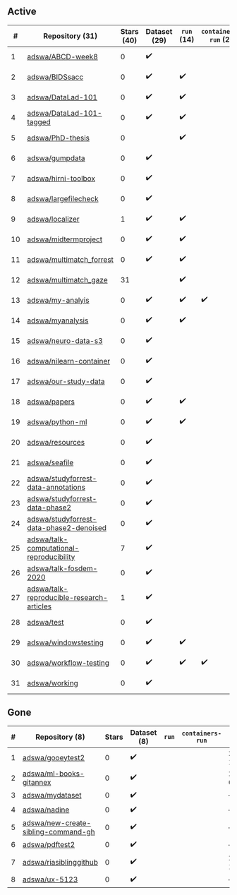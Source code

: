 ## Active
| # | Repository (31) | Stars (40) | Dataset (29) | `run` (14) | `containers-run` (2) | Last Modified |
| --- | --- | --- | --- | --- | --- | --- |
| 1 | [adswa/ABCD-week8](https://github.com/adswa/ABCD-week8) | 0 | :heavy_check_mark: |  |  | 2020-12-11 15:39:36+00:00 |
| 2 | [adswa/BIDSsacc](https://github.com/adswa/BIDSsacc) | 0 | :heavy_check_mark: | :heavy_check_mark: |  | 2019-02-20 12:27:30+00:00 |
| 3 | [adswa/DataLad-101](https://github.com/adswa/DataLad-101) | 0 | :heavy_check_mark: | :heavy_check_mark: |  | 2019-11-27 14:12:16+00:00 |
| 4 | [adswa/DataLad-101-tagged](https://github.com/adswa/DataLad-101-tagged) | 0 | :heavy_check_mark: | :heavy_check_mark: |  | 2020-01-09 16:19:18+00:00 |
| 5 | [adswa/PhD-thesis](https://github.com/adswa/PhD-thesis) | 0 |  | :heavy_check_mark: |  | 2024-01-17 12:26:38+00:00 |
| 6 | [adswa/gumpdata](https://github.com/adswa/gumpdata) | 0 | :heavy_check_mark: |  |  | 2021-05-06 09:55:06+00:00 |
| 7 | [adswa/hirni-toolbox](https://github.com/adswa/hirni-toolbox) | 0 | :heavy_check_mark: |  |  | 2019-09-06 11:24:01+00:00 |
| 8 | [adswa/largefilecheck](https://github.com/adswa/largefilecheck) | 0 | :heavy_check_mark: |  |  | 2022-08-01 16:51:05+00:00 |
| 9 | [adswa/localizer](https://github.com/adswa/localizer) | 1 | :heavy_check_mark: | :heavy_check_mark: |  | 2019-06-09 08:14:18+00:00 |
| 10 | [adswa/midtermproject](https://github.com/adswa/midtermproject) | 0 | :heavy_check_mark: | :heavy_check_mark: |  | 2020-01-09 06:47:41+00:00 |
| 11 | [adswa/multimatch_forrest](https://github.com/adswa/multimatch_forrest) | 0 | :heavy_check_mark: | :heavy_check_mark: |  | 2019-05-17 10:31:04+00:00 |
| 12 | [adswa/multimatch_gaze](https://github.com/adswa/multimatch_gaze) | 31 |  | :heavy_check_mark: |  | 2020-12-26 11:32:18+00:00 |
| 13 | [adswa/my-analyis](https://github.com/adswa/my-analyis) | 0 | :heavy_check_mark: | :heavy_check_mark: | :heavy_check_mark: | 2022-07-28 21:57:07+00:00 |
| 14 | [adswa/myanalysis](https://github.com/adswa/myanalysis) | 0 | :heavy_check_mark: | :heavy_check_mark: |  | 2023-08-08 02:44:37+00:00 |
| 15 | [adswa/neuro-data-s3](https://github.com/adswa/neuro-data-s3) | 0 | :heavy_check_mark: |  |  | 2023-01-16 19:42:50+00:00 |
| 16 | [adswa/nilearn-container](https://github.com/adswa/nilearn-container) | 0 | :heavy_check_mark: |  |  | 2021-03-23 15:11:07+00:00 |
| 17 | [adswa/our-study-data](https://github.com/adswa/our-study-data) | 0 | :heavy_check_mark: |  |  | 2020-07-15 20:22:22+00:00 |
| 18 | [adswa/papers](https://github.com/adswa/papers) | 0 | :heavy_check_mark: | :heavy_check_mark: |  | 2020-07-17 14:42:46+00:00 |
| 19 | [adswa/python-ml](https://github.com/adswa/python-ml) | 0 | :heavy_check_mark: | :heavy_check_mark: |  | 2020-09-22 12:54:22+00:00 |
| 20 | [adswa/resources](https://github.com/adswa/resources) | 0 | :heavy_check_mark: |  |  | 2021-04-15 10:46:56+00:00 |
| 21 | [adswa/seafile](https://github.com/adswa/seafile) | 0 | :heavy_check_mark: |  |  | 2020-10-12 14:06:59+00:00 |
| 22 | [adswa/studyforrest-data-annotations](https://github.com/adswa/studyforrest-data-annotations) | 0 | :heavy_check_mark: |  |  | 2020-05-08 08:50:30+00:00 |
| 23 | [adswa/studyforrest-data-phase2](https://github.com/adswa/studyforrest-data-phase2) | 0 | :heavy_check_mark: |  |  | 2021-04-09 11:04:13+00:00 |
| 24 | [adswa/studyforrest-data-phase2-denoised](https://github.com/adswa/studyforrest-data-phase2-denoised) | 0 | :heavy_check_mark: |  |  | 2020-05-08 10:03:39+00:00 |
| 25 | [adswa/talk-computational-reproducibility](https://github.com/adswa/talk-computational-reproducibility) | 7 | :heavy_check_mark: |  |  | 2020-11-23 13:30:11+00:00 |
| 26 | [adswa/talk-fosdem-2020](https://github.com/adswa/talk-fosdem-2020) | 0 | :heavy_check_mark: |  |  | 2020-01-31 06:16:44+00:00 |
| 27 | [adswa/talk-reproducible-research-articles](https://github.com/adswa/talk-reproducible-research-articles) | 1 | :heavy_check_mark: |  |  | 2021-09-15 08:05:18+00:00 |
| 28 | [adswa/test](https://github.com/adswa/test) | 0 | :heavy_check_mark: |  |  | 2020-02-03 14:56:56+00:00 |
| 29 | [adswa/windowstesting](https://github.com/adswa/windowstesting) | 0 | :heavy_check_mark: | :heavy_check_mark: |  | 2022-02-07 16:32:26+00:00 |
| 30 | [adswa/workflow-testing](https://github.com/adswa/workflow-testing) | 0 | :heavy_check_mark: | :heavy_check_mark: | :heavy_check_mark: | 2021-03-19 15:07:39+00:00 |
| 31 | [adswa/working](https://github.com/adswa/working) | 0 | :heavy_check_mark: |  |  | 2020-10-12 14:19:08+00:00 |

## Gone
| # | Repository (8) | Stars | Dataset (8) | `run` | `containers-run` | Last Modified |
| --- | --- | --- | --- | --- | --- | --- |
| 1 | [adswa/gooeytest2](https://github.com/adswa/gooeytest2) | 0 | :heavy_check_mark: |  |  | 2022-09-16 14:27:14+00:00 |
| 2 | [adswa/ml-books-gitannex](https://github.com/adswa/ml-books-gitannex) | 0 | :heavy_check_mark: |  |  | 2022-10-14 07:36:43+00:00 |
| 3 | [adswa/mydataset](https://github.com/adswa/mydataset) | 0 | :heavy_check_mark: |  |  | — |
| 4 | [adswa/nadine](https://github.com/adswa/nadine) | 0 | :heavy_check_mark: |  |  | — |
| 5 | [adswa/new-create-sibling-command-gh](https://github.com/adswa/new-create-sibling-command-gh) | 0 | :heavy_check_mark: |  |  | — |
| 6 | [adswa/pdftest2](https://github.com/adswa/pdftest2) | 0 | :heavy_check_mark: |  |  | — |
| 7 | [adswa/riasiblinggithub](https://github.com/adswa/riasiblinggithub) | 0 | :heavy_check_mark: |  |  | 2022-10-28 14:31:27+00:00 |
| 8 | [adswa/ux-5123](https://github.com/adswa/ux-5123) | 0 | :heavy_check_mark: |  |  | — |
